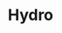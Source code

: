 ---
codehost: https://github.com/https://github.com/hydro-sdk
logohandle: hydro-sdkio
sort: hydro-sdk
title: Hydro
website: https://hydro-sdk.io/
---